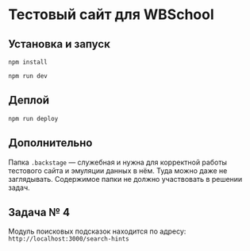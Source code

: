 # Тестовый сайт для WBSchool

## Установка и запуск
`npm install`

`npm run dev`

## Деплой
`npm run deploy`

## Дополнительно
Папка `.backstage` — служебная и нужна для корректной работы тестового сайта и эмуляции данных в нём. Туда можно даже не заглядывать. Содержимое папки не должно участвовать в решении задач.

## Задача № 4
Модуль поисковых подсказок находится по адресу: `http://localhost:3000/search-hints`